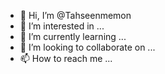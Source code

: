 - 👋 Hi, I’m @Tahseenmemon
- 👀 I’m interested in ...
- 🌱 I’m currently learning ...
- 💞️ I’m looking to collaborate on ...
- 📫 How to reach me ...

<!---
Tahseenmemon/Tahseenmemon is a ✨ special ✨ repository because its `README.md` (this file) appears on your GitHub profile.
You can click the Preview link to take a look at your changes.
--->
